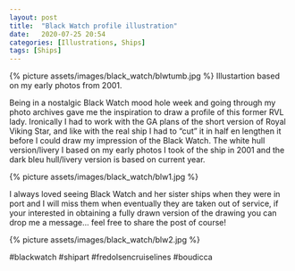 ```yaml
---
layout: post
title:  "Black Watch profile illustration"
date:   2020-07-25 20:54
categories: [Illustrations, Ships]
tags: [Ships]
---
```

{% picture assets/images/black_watch/blwtumb.jpg %}
Illustartion based on my early photos from 2001.

<!--more-->

Being in a nostalgic Black Watch mood hole week and going through my photo archives gave me the inspiration to draw a profile of this former RVL lady. Ironically I had to work with the GA plans of the short version of Royal Viking Star, and like with the real ship I had to “cut” it in half en lengthen it before I could draw my impression of the Black Watch. The white hull version/livery I based on my early photos I took of the ship in 2001 and the dark bleu hull/livery version is based on current year.  

{% picture assets/images/black_watch/blw1.jpg %}

I always loved seeing Black Watch and her sister ships when they were in port and I will miss them when eventually they are taken out of service, if your interested in obtaining a fully drawn version of the drawing you can drop me a message... feel free to share the post of course!

{% picture assets/images/black_watch/blw2.jpg %}


#blackwatch #shipart #fredolsencruiselines #boudicca
